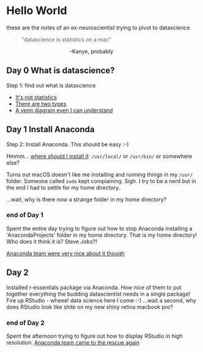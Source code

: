 # Hello World

these are the notes of an ex-neuroscientist trying to pivot to datascience

> "datascience is statistics on a mac"

 &nbsp;&nbsp;&nbsp;&nbsp;&nbsp;&nbsp;&nbsp;&nbsp;&nbsp;&nbsp;&nbsp;&nbsp;&nbsp;&nbsp;&nbsp;&nbsp;&nbsp;&nbsp;&nbsp;&nbsp;&nbsp;&nbsp;&nbsp;&nbsp;&nbsp;&nbsp;&nbsp;&nbsp;&nbsp;&nbsp;&nbsp;&nbsp;&nbsp;&nbsp;&nbsp;&nbsp;&nbsp;&nbsp;&nbsp;&nbsp;&nbsp;&nbsp;-Kanye, probably

## Day 0 What is datascience?
Step 1: find out what is datascience

- [It's not statistics](http://bulletin.imstat.org/2014/09/data-science-how-is-it-different-to-statistics)
- [There are two types](https://www.quora.com/What-is-data-science/answer/Michael-Hochster)
- [A venn diagram even I can understand](http://drewconway.com/zia/2013/3/26/the-data-science-venn-diagram)

## Day 1 Install Anaconda
Step 2: Install Anaconda. This should be easy :-) 

Hmmm... [where should I install it](http://hivelogic.com/articles/using_usr_local/): ```/usr/local/``` or ```/usr/bin/``` or somewhere else? 

Turns out macOS doesn't like me installing and running things in my ```/usr/``` folder. Someone called ```sudo``` kept complaining. Sigh. I try to be a nerd but in the end I had to settle for my home directory.

...wait, why is there now a strange folder in my home directory?

### end of Day 1
Spent the entire day trying to figure out how to stop Anaconda installing a 'AnacondaProjects' folder in my home directory. That is my home directory! Who does it think it is? Steve Jobs?!

[Anaconda team were very nice about it though](https://groups.google.com/a/continuum.io/forum/#!msg/anaconda/75Ps_8vNyWM/-Joh5VnxAAAJ)

## Day 2
Installed r-essentials package via Anaconda. How nice of them to put together everything the budding datascientist needs in a single package! Fire up RStudio - wheee! data science here I come :-) ...wait a second, why does RStudio look like shite on my new shiny retina macbook pro?

### end of Day 2
Spent the afternoon trying to figure out how to display RStudio in high resolution. [Anaconda team came to the rescue again](https://github.com/ContinuumIO/anaconda-issues/issues/7089#issuecomment-341713687)




